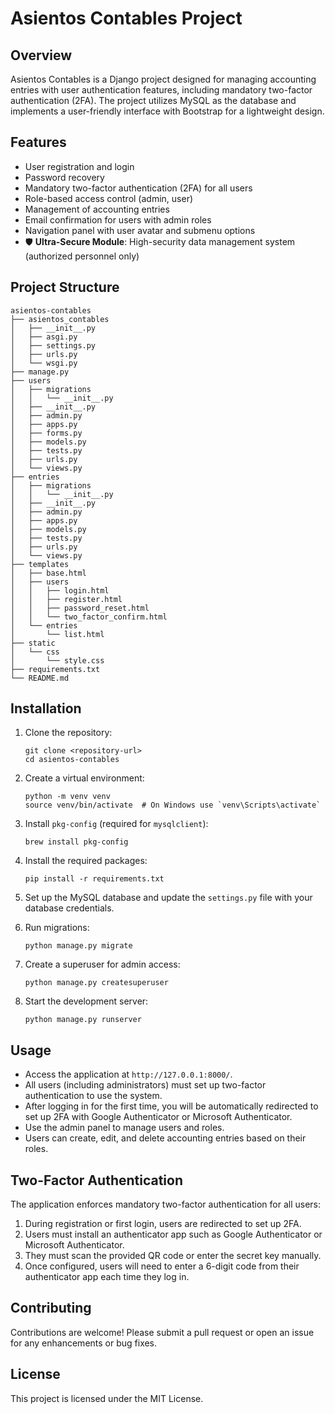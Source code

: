 # Asientos Contables Project

## Overview
Asientos Contables is a Django project designed for managing accounting entries with user authentication features, including mandatory two-factor authentication (2FA). The project utilizes MySQL as the database and implements a user-friendly interface with Bootstrap for a lightweight design.

## Features
- User registration and login
- Password recovery
- Mandatory two-factor authentication (2FA) for all users
- Role-based access control (admin, user)
- Management of accounting entries
- Email confirmation for users with admin roles
- Navigation panel with user avatar and submenu options
- 🛡️ **Ultra-Secure Module**: High-security data management system (authorized personnel only)

## Project Structure
```
asientos-contables
├── asientos_contables
│   ├── __init__.py
│   ├── asgi.py
│   ├── settings.py
│   ├── urls.py
│   └── wsgi.py
├── manage.py
├── users
│   ├── migrations
│   │   └── __init__.py
│   ├── __init__.py
│   ├── admin.py
│   ├── apps.py
│   ├── forms.py
│   ├── models.py
│   ├── tests.py
│   ├── urls.py
│   └── views.py
├── entries
│   ├── migrations
│   │   └── __init__.py
│   ├── __init__.py
│   ├── admin.py
│   ├── apps.py
│   ├── models.py
│   ├── tests.py
│   ├── urls.py
│   └── views.py
├── templates
│   ├── base.html
│   ├── users
│   │   ├── login.html
│   │   ├── register.html
│   │   ├── password_reset.html
│   │   └── two_factor_confirm.html
│   └── entries
│       └── list.html
├── static
│   └── css
│       └── style.css
├── requirements.txt
└── README.md
```

## Installation
1. Clone the repository:
   ```
   git clone <repository-url>
   cd asientos-contables
   ```

2. Create a virtual environment:
   ```
   python -m venv venv
   source venv/bin/activate  # On Windows use `venv\Scripts\activate`
   ```

3. Install `pkg-config` (required for `mysqlclient`):
   ```
   brew install pkg-config
   ```

4. Install the required packages:
   ```
   pip install -r requirements.txt
   ```

5. Set up the MySQL database and update the `settings.py` file with your database credentials.

6. Run migrations:
   ```
   python manage.py migrate
   ```

7. Create a superuser for admin access:
   ```
   python manage.py createsuperuser
   ```

8. Start the development server:
   ```
   python manage.py runserver
   ```

## Usage
- Access the application at `http://127.0.0.1:8000/`.
- All users (including administrators) must set up two-factor authentication to use the system.
- After logging in for the first time, you will be automatically redirected to set up 2FA with Google Authenticator or Microsoft Authenticator.
- Use the admin panel to manage users and roles.
- Users can create, edit, and delete accounting entries based on their roles.

## Two-Factor Authentication
The application enforces mandatory two-factor authentication for all users:

1. During registration or first login, users are redirected to set up 2FA.
2. Users must install an authenticator app such as Google Authenticator or Microsoft Authenticator.
3. They must scan the provided QR code or enter the secret key manually.
4. Once configured, users will need to enter a 6-digit code from their authenticator app each time they log in.

## Contributing
Contributions are welcome! Please submit a pull request or open an issue for any enhancements or bug fixes.

## License
This project is licensed under the MIT License.